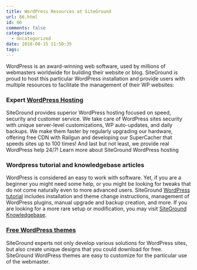 ```yaml
---
title: WordPress Resources at SiteGround
url: 66.html
id: 66
comments: false
categories:
  - Uncategorized
date: 2018-08-15 11:50:35
tags:
---
```


WordPress is an award-winning web software, used by millions of webmasters worldwide for building their website or blog. SiteGround is proud to host this particular WordPress installation and provide users with multiple resources to facilitate the management of their WP websites:

### Expert [WordPress Hosting](http://www.siteground.com/wordpress-hosting.htm)

SiteGround provides superior WordPress hosting focused on speed, security and customer service. We take care of WordPress sites security with unique server-level customizations, WP auto-updates, and daily backups. We make them faster by regularly upgrading our hardware, offering free CDN with Railgun and developing our SuperCacher that speeds sites up to 100 times! And last but not least, we provide real WordPress help 24/7! Learn more about SiteGround WordPress hosting

### Wordpress tutorial and knowledgebase articles

WordPress is considered an easy to work with software. Yet, if you are a beginner you might need some help, or you might be looking for tweaks that do not come naturally even to more advanced users. SiteGround [WordPress tutorial](http://www.siteground.com/tutorials/wordpress/) includes installation and theme change instructions, management of WordPress plugins, manual upgrade and backup creation, and more. If you are looking for a more rare setup or modification, you may visit [SiteGround Knowledgebase](http://kb.siteground.com).

### [Free WordPress themes](http://www.siteground.com/wordpress-hosting/wordpress-themes.htm)

SiteGround experts not only develop various solutions for WordPress sites, but also create unique designs that you could download for free. SiteGround WordPress themes are easy to customize for the particular use of the webmaster.